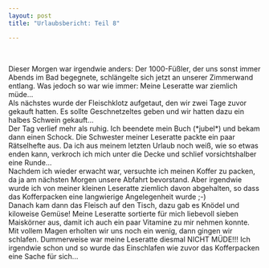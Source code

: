 ```yaml
---
layout: post
title: "Urlaubsbericht: Teil 8"

---
```


 

Dieser Morgen war irgendwie anders: Der 1000-Füßler, der uns sonst immer Abends im Bad begegnete, schlängelte sich jetzt an unserer Zimmerwand entlang. Was jedoch so war wie immer: Meine Leseratte war ziemlich müde...  
Als nächstes wurde der Fleischklotz aufgetaut, den wir zwei Tage zuvor gekauft hatten. Es sollte Geschnetzeltes geben und wir hatten dazu ein halbes Schwein gekauft...  
Der Tag verlief mehr als ruhig. Ich beendete mein Buch (\*jubel\*) und bekam dann einen Schock. Die Schwester meiner Leseratte packte ein paar Rätselhefte aus. Da ich aus meinem letzten Urlaub noch weiß, wie so etwas enden kann, verkroch ich mich unter die Decke und schlief vorsichtshalber eine Runde...  
Nachdem ich wieder erwacht war, versuchte ich meinen Koffer zu packen, da ja am nächsten Morgen unsere Abfahrt bevorstand. Aber irgendwie wurde ich von meiner kleinen Leseratte ziemlich davon abgehalten, so dass das Kofferpacken eine langwierige Angelegenheit wurde ;-)  
Danach kam dann das Fleisch auf den Tisch, dazu gab es Knödel und kiloweise Gemüse! Meine Leseratte sortierte für mich liebevoll sieben Maiskörner aus, damit ich auch ein paar Vitamine zu mir nehmen konnte. Mit vollem Magen erholten wir uns noch ein wenig, dann gingen wir schlafen. Dummerweise war meine Leseratte diesmal NICHT MÜDE!!! Ich irgendwie schon und so wurde das Einschlafen wie zuvor das Kofferpacken eine Sache für sich...
